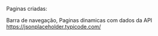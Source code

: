 Paginas criadas:


Barra de navegação,
Paginas dinamicas com dados da API https://jsonplaceholder.typicode.com/
